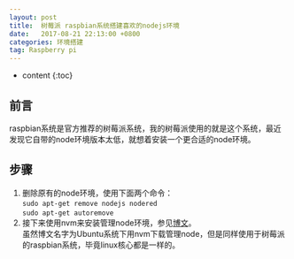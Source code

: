 ```yaml
---
layout: post
title:  树莓派 raspbian系统搭建喜欢的nodejs环境
date:   2017-08-21 22:13:00 +0800
categories: 环境搭建
tag: Raspberry pi
---
```


* content
{:toc}


## 前言

raspbian系统是官方推荐的树莓派系统，我的树莓派使用的就是这个系统，最近发现它自带的node环境版本太低，就想着安装一个更合适的node环境。

## 步骤 
 
1. 删除原有的node环境，使用下面两个命令：  
```sudo apt-get remove nodejs nodered```  
```sudo apt-get autoremove```  
2. 接下来使用nvm来安装管理node环境，参见[博文](http://yjgit.github.io/2017/08/01/Ubuntu-nodejs-environment-build/)。  
虽然博文名字为Ubuntu系统下用nvm下载管理node，但是同样使用于树莓派的raspbian系统，毕竟linux核心都是一样的。

